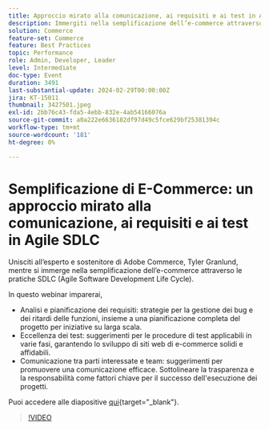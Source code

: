 ```yaml
---
title: Approccio mirato alla comunicazione, ai requisiti e ai test in Agile SDLC
description: Immergiti nella semplificazione dell’e-commerce attraverso le procedure SDLC (Agile Software Development Life Cycle).  Scopri l’analisi e la pianificazione dei requisiti, le strategie per la gestione dei bug e dei ritardi nelle funzioni, la pianificazione dei progetti per iniziative su larga scala, i suggerimenti per le procedure di test applicabili a varie fasi, garantendo lo sviluppo di siti web di e-commerce solidi e affidabili, i suggerimenti per promuovere una comunicazione efficace. Evidenziare la trasparenza e la responsabilità come fattori chiave per la corretta esecuzione del progetto.È possibile accedere alle diapositive qui.
solution: Commerce
feature-set: Commerce
feature: Best Practices
topic: Performance
role: Admin, Developer, Leader
level: Intermediate
doc-type: Event
duration: 3491
last-substantial-update: 2024-02-29T00:00:00Z
jira: KT-15011
thumbnail: 3427501.jpeg
exl-id: 2bb76c43-fda5-4ebb-832e-4ab54166076a
source-git-commit: a0a222e6636182df97d49c5fce629bf25381394c
workflow-type: tm+mt
source-wordcount: '181'
ht-degree: 0%

---
```


# Semplificazione di E-Commerce: un approccio mirato alla comunicazione, ai requisiti e ai test in Agile SDLC

Unisciti all’esperto e sostenitore di Adobe Commerce, Tyler Granlund, mentre si immerge nella semplificazione dell’e-commerce attraverso le pratiche SDLC (Agile Software Development Life Cycle).

In questo webinar imparerai,

* Analisi e pianificazione dei requisiti: strategie per la gestione dei bug e dei ritardi delle funzioni, insieme a una pianificazione completa del progetto per iniziative su larga scala.
* Eccellenza dei test: suggerimenti per le procedure di test applicabili in varie fasi, garantendo lo sviluppo di siti web di e-commerce solidi e affidabili.
* Comunicazione tra parti interessate e team: suggerimenti per promuovere una comunicazione efficace. Sottolineare la trasparenza e la responsabilità come fattori chiave per il successo dell&#39;esecuzione dei progetti.

Puoi accedere alle diapositive [qui](../../assets/commerce/agile-sldc-slides.pdf){target="_blank"}.

>[!VIDEO](https://video.tv.adobe.com/v/3427501/?learn=on)
